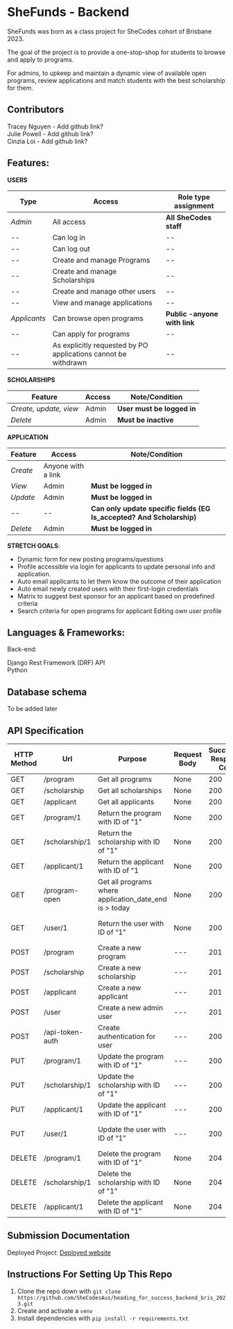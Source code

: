 # SheFunds  - Backend

SheFunds was born as a class project for SheCodes cohort of Brisbane 2023.  

The goal of the project is to provide a one-stop-shop for students to browse and apply to programs.  

 For admins, to upkeep and maintain a dynamic view of available open programs, review applications and match students with the best scholarship for them.

 ## Contributors  
 Tracey Nguyen - Add github link?  
 Julie Powell - Add github link?   
 Cinzia Loi - Add github link?  

## Features: 
**USERS**  

Type | Access | Role type assignment
--- | --- | ---
*Admin* | All access    | **All SheCodes staff**  
-- | Can log in | --
-- | Can log out | --
-- | Create and manage Programs | --
-- | Create and manage Scholarships | --
-- | Create and manage other users | --
-- | View and manage applications | --
*Applicants* | Can browse open programs | **Public -anyone with link**
-- | Can apply for programs | --
-- | As explicitly requested by PO applications cannot be withdrawn | --


**SCHOLARSHIPS**  

Feature | Access | Note/Condition
--- | --- | ---
*Create, update, view* | Admin    | **User must be logged in**  
*Delete* | Admin | **Must be inactive** 


**APPLICATION**  

Feature | Access | Note/Condition
--- | --- | ---
*Create* | Anyone with a link    |   
*View* | Admin | **Must be logged in** 
*Update* | Admin | **Must be logged in** 
-- | -- | **Can only update specific fields (EG Is_accepted? And Scholarship)** 
*Delete* | Admin | **Must be logged in** 


**STRETCH GOALS**:  

- Dynamic form for new posting programs/questions  
- Profile accessible via login for applicants to update personal info and application.  
- Auto email applicants to let them know the outcome of their application  
- Auto email newly created users with their first-login credentials  
- Matrix to suggest best sponsor for an applicant based on predefined criteria  
- Search criteria for open programs for applicant
Editing own user profile


## Languages & Frameworks: 

Back-end:  

Django Rest Framework (DRF) API  
Python  

## Database schema  
To be added later

## API Specification  

HTTP Method | Url           | Purpose            | Request Body   | Successful Response Code | Authentication / Authorization |  
--- | --- | --- |--- | --- | --- |
GET | /program | Get all programs |None | 200 | Admin |
GET | /scholarship | Get all scholarships |None | 200 | Admin |
GET | /applicant | Get all applicants |None | 200 | Admin |
GET | /program/1 | Return the program with ID of "1" |None | 200 | Admin |
GET | /scholarship/1 | Return the scholarship with ID of "1" |None | 200 | Admin |
GET | /applicant/1 | Return the applicant with ID of "1 |None| 200 | Admin |
GET | /program-open | Get all programs where application_date_end is > today |None | 200 | None |
GET | /user/1 | Return the user with ID of “1” |None | 200 | Must be ID of Logged in Admin User |
POST | /program | Create a new program |--- | 201 | Admin |
POST | /scholarship | Create a new scholarship |--- | 201 | Admin |
POST | /applicant | Create a new applicant |--- | 201 | None |
POST | /user | Create a new admin user |--- | 201 | Admin |
POST | /api-token-auth | Create authentication for user |--- | 200 | Username and password must be supplied |
PUT | /program/1 | Update the program with ID of "1" |--- | 200 | Admin |
PUT | /scholarship/1 | Update the scholarship with ID of "1" |--- | 200 | Admin |
PUT | /applicant/1 | Update the applicant with ID of "1" |--- | 200 | Admin |
PUT | /user/1 | Update the user with ID of “1” |--- | 200 | Must be ID of Logged in Admin User |
DELETE | /program/1 | Delete the program with ID of "1" |None | 204 | Admin |
DELETE | /scholarship/1 | Delete the scholarship with ID of "1" |None | 204 | Admin |
DELETE | /applicant/1 | Delete the applicant with ID of "1" |None | 204 | Admin |

## Submission Documentation 
Deployed Project: [Deployed website]() 

## Instructions For Setting Up This Repo

1. Clone the repo down with `git clone https://github.com/SheCodesAus/heading_for_success_backend_bris_2023.git`
2. Create and activate a `venv`
3. Install dependencies with `pip install -r requirements.txt`

